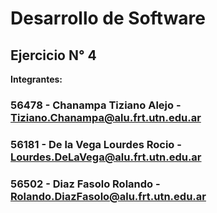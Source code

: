 # Desarrollo de Software 
## Ejercicio N° 4
**Integrantes:**
### 56478 - Chanampa Tiziano Alejo - Tiziano.Chanampa@alu.frt.utn.edu.ar
### 56181 - De la Vega Lourdes Rocio - Lourdes.DeLaVega@alu.frt.utn.edu.ar
### 56502 - Diaz Fasolo Rolando - Rolando.DiazFasolo@alu.frt.utn.edu.ar
